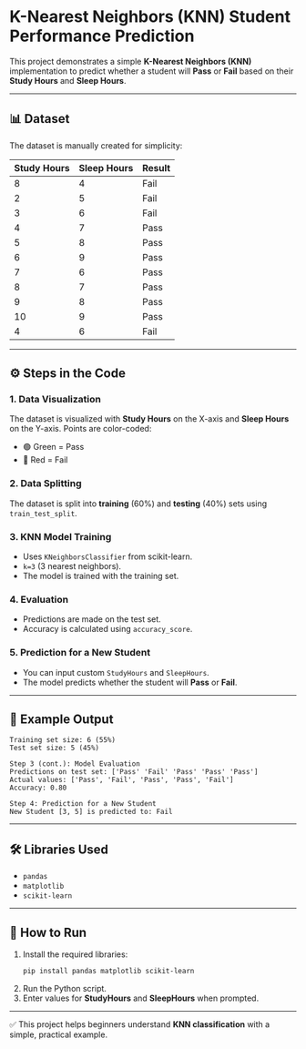 # K-Nearest Neighbors (KNN) Student Performance Prediction

This project demonstrates a simple **K-Nearest Neighbors (KNN)** implementation to predict whether a student will **Pass** or **Fail** based on their **Study Hours** and **Sleep Hours**.

---

## 📊 Dataset

The dataset is manually created for simplicity:

| Study Hours | Sleep Hours | Result |
|-------------|-------------|--------|
| 8           | 4           | Fail   |
| 2           | 5           | Fail   |
| 3           | 6           | Fail   |
| 4           | 7           | Pass   |
| 5           | 8           | Pass   |
| 6           | 9           | Pass   |
| 7           | 6           | Pass   |
| 8           | 7           | Pass   |
| 9           | 8           | Pass   |
| 10          | 9           | Pass   |
| 4           | 6           | Fail   |

---

## ⚙️ Steps in the Code

### 1. Data Visualization
The dataset is visualized with **Study Hours** on the X-axis and **Sleep Hours** on the Y-axis. Points are color-coded:
- 🟢 Green = Pass
- 🔴 Red = Fail

### 2. Data Splitting
The dataset is split into **training** (60%) and **testing** (40%) sets using `train_test_split`.

### 3. KNN Model Training
- Uses `KNeighborsClassifier` from scikit-learn.
- `k=3` (3 nearest neighbors).
- The model is trained with the training set.

### 4. Evaluation
- Predictions are made on the test set.
- Accuracy is calculated using `accuracy_score`.

### 5. Prediction for a New Student
- You can input custom `StudyHours` and `SleepHours`.
- The model predicts whether the student will **Pass** or **Fail**.

---

## 🚀 Example Output

```
Training set size: 6 (55%)
Test set size: 5 (45%)

Step 3 (cont.): Model Evaluation
Predictions on test set: ['Pass' 'Fail' 'Pass' 'Pass' 'Pass']
Actual values: ['Pass', 'Fail', 'Pass', 'Pass', 'Fail']
Accuracy: 0.80

Step 4: Prediction for a New Student
New Student [3, 5] is predicted to: Fail
```

---

## 🛠️ Libraries Used
- `pandas`
- `matplotlib`
- `scikit-learn`

---

## 📌 How to Run
1. Install the required libraries:
   ```bash
   pip install pandas matplotlib scikit-learn
   ```
2. Run the Python script.
3. Enter values for **StudyHours** and **SleepHours** when prompted.

---

✅ This project helps beginners understand **KNN classification** with a simple, practical example.
